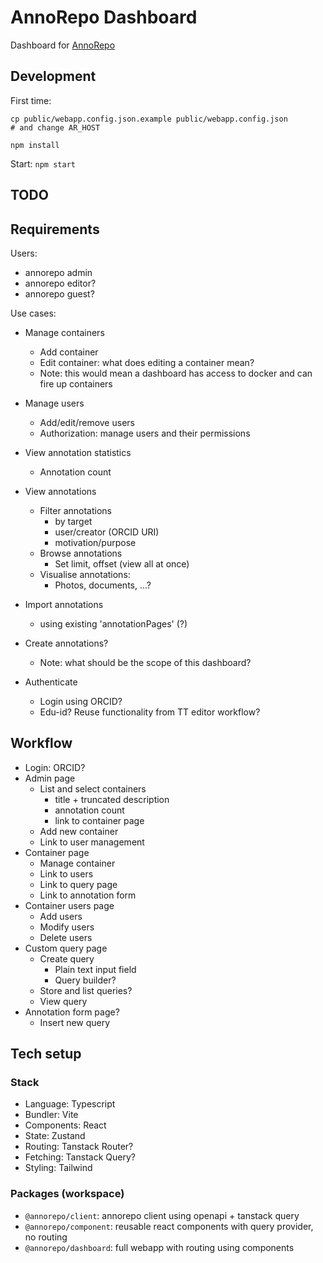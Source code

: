 # AnnoRepo Dashboard

Dashboard for [AnnoRepo](https://github.com/knaw-huc/annorepo/)

## Development


First time: 
```shell
cp public/webapp.config.json.example public/webapp.config.json 
# and change AR_HOST

npm install
```

Start: `
npm start
`

## TODO

## Requirements

Users: 
 - annorepo admin
 - annorepo editor?
 - annorepo guest?

Use cases:
- Manage containers
  - Add container
  - Edit container: what does editing a container mean?
  - Note: this would mean a dashboard has access to docker and can fire up
    containers
- Manage users
  - Add/edit/remove users
  - Authorization: manage users and their permissions
- View annotation statistics
  - Annotation count
- View annotations
  - Filter annotations
    - by target
    - user/creator (ORCID URI)
    - motivation/purpose
  - Browse annotations
    - Set limit, offset (view all at once)
  - Visualise annotations:
    - Photos, documents, ...?
- Import annotations
  - using existing 'annotationPages' (?)
- Create annotations?
  - Note: what should be the scope of this dashboard?

- Authenticate
  - Login using ORCID? 
  - Edu-id? Reuse functionality from TT editor workflow?

## Workflow

- Login: ORCID?
- Admin page
  - List and select containers
    - title + truncated description
    - annotation count
    - link to container page
  - Add new container
  - Link to user management
- Container page
  - Manage container
  - Link to users
  - Link to query page
  - Link to annotation form
- Container users page
  - Add users
  - Modify users
  - Delete users
- Custom query page
  - Create query
    - Plain text input field
    - Query builder?
  - Store and list queries?
  - View query
- Annotation form page?
  - Insert new query

## Tech setup

### Stack
- Language: Typescript
- Bundler: Vite
- Components: React
- State: Zustand
- Routing: Tanstack Router?
- Fetching: Tanstack Query?
- Styling: Tailwind

### Packages (workspace)

- `@annorepo/client`:    annorepo client using openapi + tanstack query
- `@annorepo/component`: reusable react components with query provider, no routing
- `@annorepo/dashboard`: full webapp with routing using components

